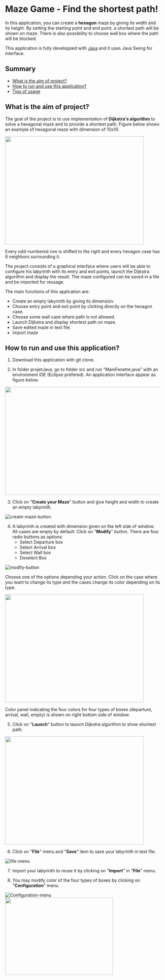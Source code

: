 # Maze Game - Find the shortest path!
In this application, you can create a **hexagon** maze by giving its width and its height. By setting the starting point and end point, a shortest path will be shown on maze. There is also possibility to choose wall box where the path will be blocked. 

This application is fully developped with [Java](https://www.java.com/en/) and it uses Java Swing for interface.

## Summary
- [What is the aim of project?](#what-is-the-aim-of-project-)
- [How to run and use this application?](#how-to-run-and-use-this-application-)
- [Tips of usage](#tips-of-usage)

## What is the aim of project?
The goal of the project is to use implementation of **Dijkstra's algorithm** to solve a hexagonal maze and to provide a shortest path. Figure below shows an example of hexagonal maze with dimension of 10x10.

<img src="./projetJava/images/HexagonMaze.png" width="450" height="350">

Every odd-numbered row is shifted to the right and every hexagon case has 6 neighbors surrounding it.

The project consists of a graphical interface where users will be able to configure his labyrinth with its entry and exit points, launch the Dijkstra algorithm and display the result. The maze configured can be saved in a file and be imported for reusage.

The main functions of this applcation are:
- Create an empty labyrinth by giving its dimension.
- Choose entry point and exit point by clicking directly on the hexagon case.
- Choose some wall case where path is not allowed.
- Launch Dijkstra and display shortest path on maze.
- Save edited maze in text file.
- Import maze 

## How to run and use this application?
1. Download this application with git clone.

2. In folder projetJava, go to folder src and run "MainFenetre.java" with an environment IDE (Eclipse prefered). An application interface appear as figure below.

<img src="./projetJava/images/interface.png" width="650" height="350">

3. Click on "**Create your Maze**" button and give height and width to create an empty labyrinth.

![create-maze-button](./projetJava/images/createMazeBtn.png)

4. A labyrinth is created with dimension given on the left side of window. All cases are empty by default. Click on "**Modify**" button. There are four radio buttons as options:
    - Select Departure box
    - Select Arrival box
    - Select Wall box
    - Deselect Box
    
![modify-button](./projetJava/images/modifyBtn.png)

Choose one of the options depending your action. Click on the case where you want to change its type and the cases change its color depending on its type.

<img src="./projetJava/images/colorChanged.png" width="450" height="350">

Color panel indicating the four colors for four types of boxes (departure, arrival, wall, empty) is shown on right bottom side of window.

5. Click on "**Launch**" button to launch Dijkstra algorithm to show shortest path.

<img src="./projetJava/images/algoLaunched.png" width="450" height="350">

6. Click on "**File**" menu and "**Save**" item to save your labyrinth in text file.

![file-menu](./projetJava/images/fileMenu.png)

7. Import your labyrinth to reuse it by clicking on "**Import**" in "**File**" menu.

8. You may modify color of the four types of boxes by clicking on "**Configuration**" menu.

![Configuration-menu](./projetJava/images/configurationMenu.png)  
<img src="./projetJava/images/colorChooser.png" width="350" height="250">

